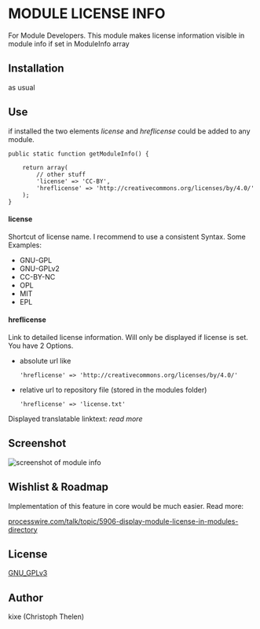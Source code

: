 MODULE LICENSE INFO
===================

For Module Developers. This module makes license information visible in module info if set in ModuleInfo array

## Installation
as usual

## Use
if installed the two elements *license* and *hreflicense* could be added to any module.

```
public static function getModuleInfo() {

	return array(
		// other stuff
		'license' => 'CC-BY',
		'hreflicense' => 'http://creativecommons.org/licenses/by/4.0/'
	);
}
```
#### license
Shortcut of license name. I recommend to use a consistent Syntax. Some Examples:

* GNU-GPL
* GNU-GPLv2
* CC-BY-NC
* OPL
* MIT
* EPL
	
#### hreflicense
Link to detailed license information. Will only be displayed if license is set.
You have 2 Options.

* absolute url like

	`'hreflicense' => 'http://creativecommons.org/licenses/by/4.0/'`
* relative url to repository file (stored in the modules folder)

	`'hreflicense' => 'license.txt'`

Displayed translatable linktext:  *read more*

## Screenshot
![screenshot of module info](https://processwire.com/talk/uploads/monthly_10_2014/post-1246-0-01061500-1413196075.jpg "screenshot")

## Wishlist & Roadmap
Implementation of this feature in core would be much easier. Read more:

[processwire.com/talk/topic/5906-display-module-license-in-modules-directory](https://processwire.com/talk/topic/5906-display-module-license-in-modules-directory/?p=76308)

## License
[GNU_GPLv3](http://www.gnu.org/licenses/gpl-3.0.html)

## Author
kixe (Christoph Thelen)